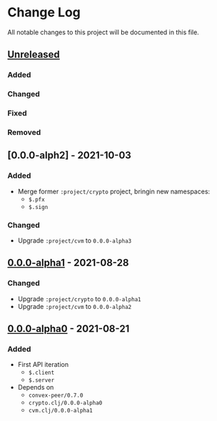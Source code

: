 # Change Log

All notable changes to this project will be documented in this file.



## [Unreleased]

### Added

### Changed

### Fixed

### Removed



## [0.0.0-alph2] - 2021-10-03

### Added

- Merge former `:project/crypto` project, bringin new namespaces:
    - `$.pfx`
    - `$.sign`

### Changed

- Upgrade `:project/cvm` to `0.0.0-alpha3`



## [0.0.0-alpha1] - 2021-08-28

### Changed

- Upgrade `:project/crypto` to `0.0.0-alpha1`
- Upgrade `:project/cvm` to `0.0.0-alpha2`



## [0.0.0-alpha0] - 2021-08-21

### Added

- First API iteration
    - `$.client`
    - `$.server`
- Depends on
    - `convex-peer/0.7.0`
    - `crypto.clj/0.0.0-alpha0`
    - `cvm.clj/0.0.0-alpha1`



[Unreleased]:  https://github.com/helins/convex.lisp.cljc/compare/net/0.0.0-alpha2...HEAD
[0.0.0-alpha2]:  https://github.com/helins/convex.lisp.cljc/compare/net/0.0.0-alpha1...net/0.0.0-alpha2
[0.0.0-alpha1]:  https://github.com/helins/convex.lisp.cljc/compare/net/0.0.0-alpha0...net/0.0.0-alpha1
[0.0.0-alpha0]: https://github.com/helins/convex.lisp.cljc/releases/tag/net/0.0.0-alpha0
